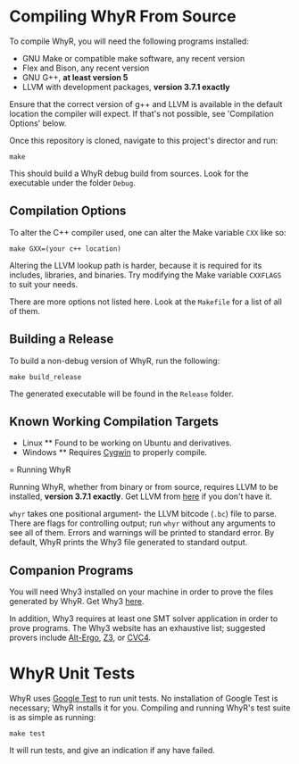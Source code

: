 # Compiling WhyR From Source

To compile WhyR, you will need the following programs installed:

* GNU Make or compatible make software, any recent version
* Flex and Bison, any recent version
* GNU G++, **at least version 5**
* LLVM with development packages, **version 3.7.1 exactly**

Ensure that the correct version of g++ and LLVM is available in the default location the compiler will expect. If that's not possible, see 'Compilation Options' below.

Once this repository is cloned, navigate to this project's director and run:

```
make
```

This should build a WhyR debug build from sources. Look for the executable under the folder `Debug`.

## Compilation Options

To alter the C++ compiler used, one can alter the Make variable `CXX` like so:

```
make GXX=(your c++ location)
```

Altering the LLVM lookup path is harder, because it is required for its includes, libraries, and binaries. Try modifying the Make variable `CXXFLAGS` to suit your needs.

There are more options not listed here. Look at the `Makefile` for a list of all of them.

## Building a Release

To build a non-debug version of WhyR, run the following:

```
make build_release
```

The generated executable will be found in the `Release` folder.

## Known Working Compilation Targets

* Linux
** Found to be working on Ubuntu and derivatives.
* Windows
** Requires [Cygwin](https://www.cygwin.com/) to properly compile.

= Running WhyR

Running WhyR, whether from binary or from source, requires LLVM to be installed, **version 3.7.1 exactly**. Get LLVM from  [here](http://llvm.org/) if you don't have it.

`whyr` takes one positional argument- the LLVM bitcode (`.bc`) file to parse. There are flags for controlling output; run `whyr` without any arguments to see all of them. Errors and warnings will be printed to standard error. By default, WhyR prints the Why3 file generated to standard output.

## Companion Programs

You will need Why3 installed on your machine in order to prove the files generated by WhyR. Get Why3 [here](http://why3.lri.fr/).

In addition, Why3 requires at least one SMT solver application in order to prove programs. The Why3 website has an exhaustive list; suggested provers include [Alt-Ergo](https://alt-ergo.ocamlpro.com/), [Z3](https://github.com/Z3Prover/z3), or [CVC4](http://cvc4.cs.nyu.edu/web/).

# WhyR Unit Tests

WhyR uses [Google Test](https://github.com/google/googletest) to run unit tests. No installation of Google Test is necessary; WhyR installs it for you.  Compiling and running WhyR's test suite is as simple as running:

```
make test
```

It will run tests, and give an indication if any have failed.
